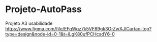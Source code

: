 # Projeto-AutoPass
Projeto A3 usabilidade
https://www.figma.com/file/EFqWqz7k5VF89gk3OrZwXJ/Cartao-top?type=design&node-id=0-1&t=iLgK80ufPCHcsdY6-0
